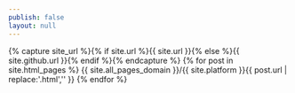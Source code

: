 ```yaml
---
publish: false
layout: null
---
```


{% capture site_url %}{% if site.url %}{{ site.url }}{% else %}{{ site.github.url }}{% endif %}{% endcapture %}
{% for post in site.html_pages %}
{{ site.all_pages_domain }}/{{ site.platform }}{{ post.url | replace:'.html','' }}
{% endfor %}
